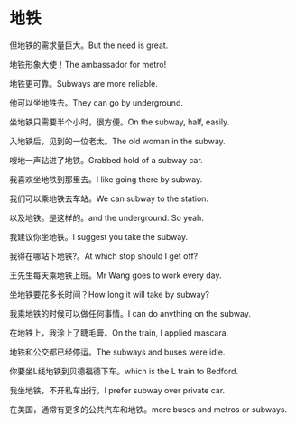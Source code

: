 # 地铁

<p><span class="chinese">但地铁的需求量巨大。</span><span class="english">But the need is great.</span></p>

<p><span class="chinese">地铁形象大使！</span><span class="english">The ambassador for metro!</span></p>

<p><span class="chinese">地铁更可靠。</span><span class="english">Subways are more reliable.</span></p>

<p><span class="chinese">他可以坐地铁去。</span><span class="english">They can go by underground.</span></p>

<p><span class="chinese">坐地铁只需要半个小时，很方便。</span><span class="english">On the subway, half, easily.</span></p>

<p><span class="chinese">入地铁后，见到的一位老太。</span><span class="english">The old woman in the subway.</span></p>

<p><span class="chinese">嗖地一声钻进了地铁。</span><span class="english">Grabbed hold of a subway car.</span></p>

<p><span class="chinese">我喜欢坐地铁到那里去。</span><span class="english">I like going there by subway.</span></p>

<p><span class="chinese">我们可以乘地铁去车站。</span><span class="english">We can subway to the station.</span></p>

<p><span class="chinese">以及地铁。是这样的。</span><span class="english">and the underground. So yeah.</span></p>

<p><span class="chinese">我建议你坐地铁。</span><span class="english">I suggest you take the subway.</span></p>

<p><span class="chinese">我得在哪站下地铁?。</span><span class="english">At which stop should I get off?</span></p>

<p><span class="chinese">王先生每天乘地铁上班。</span><span class="english">Mr Wang goes to work every day.</span></p>

<p><span class="chinese">坐地铁要花多长时间？</span><span class="english">How long it will take by subway?</span></p>

<p><span class="chinese">我乘地铁的时候可以做任何事情。</span><span class="english">I can do anything on the subway.</span></p>

<p><span class="chinese">在地铁上，我涂上了睫毛膏。</span><span class="english">On the train, I applied mascara.</span></p>

<p><span class="chinese">地铁和公交都已经停运。</span><span class="english">The subways and buses were idle.</span></p>

<p><span class="chinese">你要坐L线地铁到贝德福德下车。</span><span class="english">which is the L train to Bedford.</span></p>

<p><span class="chinese">我坐地铁，不开私车出行。</span><span class="english">I prefer subway over private car.</span></p>

<p><span class="chinese">在美国，通常有更多的公共汽车和地铁。</span><span class="english">more buses and metros or subways.</span></p>

